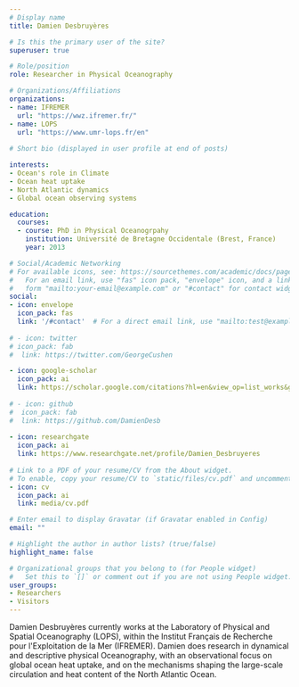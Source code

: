 ```yaml
---
# Display name
title: Damien Desbruyères

# Is this the primary user of the site?
superuser: true

# Role/position
role: Researcher in Physical Oceanography

# Organizations/Affiliations
organizations:
- name: IFREMER
  url: "https://wwz.ifremer.fr/"
- name: LOPS
  url: "https://www.umr-lops.fr/en"
  
# Short bio (displayed in user profile at end of posts)

interests:
- Ocean's role in Climate
- Ocean heat uptake
- North Atlantic dynamics
- Global ocean observing systems

education:
  courses:
  - course: PhD in Physical Oceanogrpahy
    institution: Université de Bretagne Occidentale (Brest, France)
    year: 2013

# Social/Academic Networking
# For available icons, see: https://sourcethemes.com/academic/docs/page-builder/#icons
#   For an email link, use "fas" icon pack, "envelope" icon, and a link in the
#   form "mailto:your-email@example.com" or "#contact" for contact widget.
social:
- icon: envelope
  icon_pack: fas
  link: '/#contact'  # For a direct email link, use "mailto:test@example.org".
  
# - icon: twitter
# icon_pack: fab
#  link: https://twitter.com/GeorgeCushen

- icon: google-scholar
  icon_pack: ai
  link: https://scholar.google.com/citations?hl=en&view_op=list_works&gmla=AJsN-F6E9uP2FqlKpd7nN1HS3Z-p75YqaLlKr8LfqK7cJ2qgv-WwAU2r4QUmlUAGx0TS1v7Fjn-oFz5rbVNp3HChID2jM5sWDQ&user=xoAWTQMAAAAJ
  
# - icon: github
#  icon_pack: fab
#  link: https://github.com/DamienDesb
  
- icon: researchgate
  icon_pack: ai
  link: https://www.researchgate.net/profile/Damien_Desbruyeres
  
# Link to a PDF of your resume/CV from the About widget.
# To enable, copy your resume/CV to `static/files/cv.pdf` and uncomment the lines below.
- icon: cv
  icon_pack: ai
  link: media/cv.pdf

# Enter email to display Gravatar (if Gravatar enabled in Config)
email: ""

# Highlight the author in author lists? (true/false)
highlight_name: false

# Organizational groups that you belong to (for People widget)
#   Set this to `[]` or comment out if you are not using People widget.
user_groups:
- Researchers
- Visitors
---
```


Damien Desbruyères currently works at the Laboratory of Physical and Spatial Oceanography (LOPS), within the Institut Français de Recherche pour l'Exploitation de la Mer (IFREMER). Damien does research in dynamical and descriptive physical Oceanography, with an observational focus on global ocean heat uptake, and on the mechanisms shaping the large-scale circulation and heat content of the North Atlantic Ocean.
